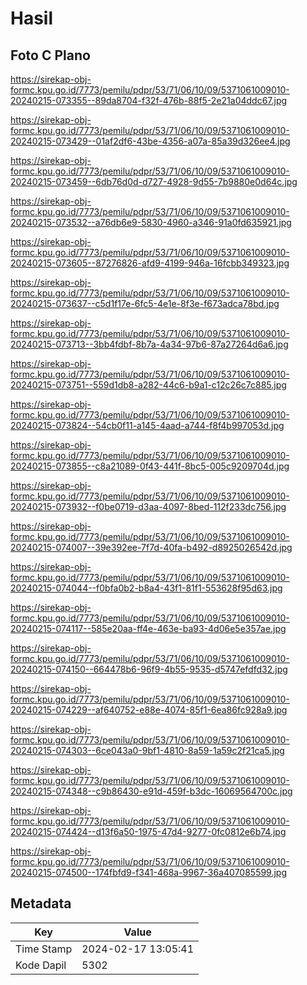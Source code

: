 # Hasil

## Foto C Plano

https://sirekap-obj-formc.kpu.go.id/7773/pemilu/pdpr/53/71/06/10/09/5371061009010-20240215-073355--89da8704-f32f-476b-88f5-2e21a04ddc67.jpg

https://sirekap-obj-formc.kpu.go.id/7773/pemilu/pdpr/53/71/06/10/09/5371061009010-20240215-073429--01af2df6-43be-4356-a07a-85a39d326ee4.jpg

https://sirekap-obj-formc.kpu.go.id/7773/pemilu/pdpr/53/71/06/10/09/5371061009010-20240215-073459--6db76d0d-d727-4928-9d55-7b9880e0d64c.jpg

https://sirekap-obj-formc.kpu.go.id/7773/pemilu/pdpr/53/71/06/10/09/5371061009010-20240215-073532--a76db6e9-5830-4960-a346-91a0fd635921.jpg

https://sirekap-obj-formc.kpu.go.id/7773/pemilu/pdpr/53/71/06/10/09/5371061009010-20240215-073605--87276826-afd9-4199-946a-16fcbb349323.jpg

https://sirekap-obj-formc.kpu.go.id/7773/pemilu/pdpr/53/71/06/10/09/5371061009010-20240215-073637--c5d1f17e-6fc5-4e1e-8f3e-f673adca78bd.jpg

https://sirekap-obj-formc.kpu.go.id/7773/pemilu/pdpr/53/71/06/10/09/5371061009010-20240215-073713--3bb4fdbf-8b7a-4a34-97b6-87a27264d6a6.jpg

https://sirekap-obj-formc.kpu.go.id/7773/pemilu/pdpr/53/71/06/10/09/5371061009010-20240215-073751--559d1db8-a282-44c6-b9a1-c12c26c7c885.jpg

https://sirekap-obj-formc.kpu.go.id/7773/pemilu/pdpr/53/71/06/10/09/5371061009010-20240215-073824--54cb0f11-a145-4aad-a744-f8f4b997053d.jpg

https://sirekap-obj-formc.kpu.go.id/7773/pemilu/pdpr/53/71/06/10/09/5371061009010-20240215-073855--c8a21089-0f43-441f-8bc5-005c9209704d.jpg

https://sirekap-obj-formc.kpu.go.id/7773/pemilu/pdpr/53/71/06/10/09/5371061009010-20240215-073932--f0be0719-d3aa-4097-8bed-112f233dc756.jpg

https://sirekap-obj-formc.kpu.go.id/7773/pemilu/pdpr/53/71/06/10/09/5371061009010-20240215-074007--39e392ee-7f7d-40fa-b492-d8925026542d.jpg

https://sirekap-obj-formc.kpu.go.id/7773/pemilu/pdpr/53/71/06/10/09/5371061009010-20240215-074044--f0bfa0b2-b8a4-43f1-81f1-553628f95d63.jpg

https://sirekap-obj-formc.kpu.go.id/7773/pemilu/pdpr/53/71/06/10/09/5371061009010-20240215-074117--585e20aa-ff4e-463e-ba93-4d06e5e357ae.jpg

https://sirekap-obj-formc.kpu.go.id/7773/pemilu/pdpr/53/71/06/10/09/5371061009010-20240215-074150--664478b6-96f9-4b55-9535-d5747efdfd32.jpg

https://sirekap-obj-formc.kpu.go.id/7773/pemilu/pdpr/53/71/06/10/09/5371061009010-20240215-074229--af640752-e88e-4074-85f1-6ea86fc928a9.jpg

https://sirekap-obj-formc.kpu.go.id/7773/pemilu/pdpr/53/71/06/10/09/5371061009010-20240215-074303--6ce043a0-9bf1-4810-8a59-1a59c2f21ca5.jpg

https://sirekap-obj-formc.kpu.go.id/7773/pemilu/pdpr/53/71/06/10/09/5371061009010-20240215-074348--c9b86430-e91d-459f-b3dc-16069564700c.jpg

https://sirekap-obj-formc.kpu.go.id/7773/pemilu/pdpr/53/71/06/10/09/5371061009010-20240215-074424--d13f6a50-1975-47d4-9277-0fc0812e6b74.jpg

https://sirekap-obj-formc.kpu.go.id/7773/pemilu/pdpr/53/71/06/10/09/5371061009010-20240215-074500--174fbfd9-f341-468a-9967-36a407085599.jpg


## Metadata

| Key        | Value               |
| ---------- | ------------------- |
| Time Stamp | 2024-02-17 13:05:41 |
| Kode Dapil | 5302                |



